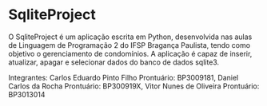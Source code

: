 # SqliteProject
O SqliteProject é um aplicação escrita em Python, desenvolvida nas aulas de Linguagem de Programação 2 do IFSP Bragança Paulista, tendo como objetivo  o gerenciamento de condomínios. A aplicação é capaz de inserir, atualizar, apagar e selecionar dados do banco de dados sqlite3.

Integrantes: 
Carlos Eduardo Pinto Filho Prontuário: BP3009181, 
Daniel Carlos da Rocha Prontuário: BP300919X, 
Vitor Nunes de Oliveira Prontuário: BP3013014
